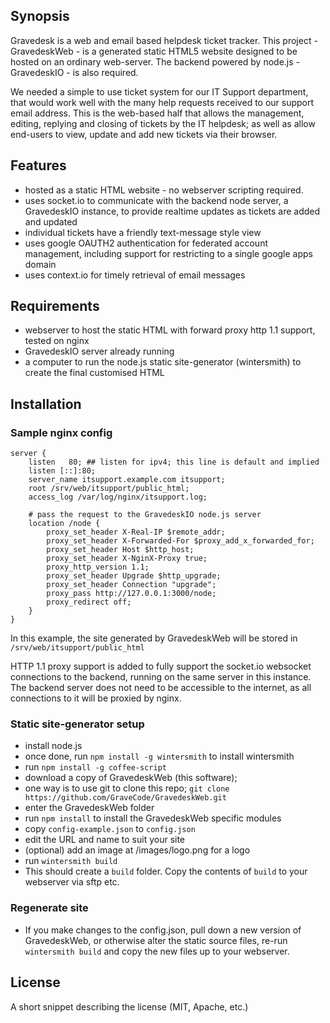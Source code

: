 ## Synopsis

Gravedesk is a web and email based helpdesk ticket tracker. This project - GravedeskWeb - is a generated static HTML5 website designed to be hosted on an ordinary web-server. The backend powered by node.js - GravedeskIO - is also required.

We needed a simple to use ticket system for our IT Support department, that would work well with the many help requests received to our support email address. This is the web-based half that allows the management, editing, replying and closing of tickets by the IT helpdesk; as well as allow end-users to view, update and add new tickets via their browser.

## Features

- hosted as a static HTML website - no webserver scripting required.
- uses socket.io to communicate with the backend node server, a GravedeskIO instance, to provide realtime updates as tickets are added and updated
- individual tickets have a friendly text-message style view
- uses google OAUTH2 authentication for federated account management, including support for restricting to a single google apps domain
- uses context.io for timely retrieval of email messages


## Requirements

- webserver to host the static HTML with forward proxy http 1.1 support, tested on nginx
- GravedeskIO server already running
- a computer to run the node.js static site-generator (wintersmith) to create the final customised HTML

## Installation

### Sample nginx config


	server {
		listen   80; ## listen for ipv4; this line is default and implied
		listen [::]:80;
		server_name itsupport.example.com itsupport;
		root /srv/web/itsupport/public_html;
		access_log /var/log/nginx/itsupport.log;
	
		# pass the request to the GravedeskIO node.js server
		location /node {
			proxy_set_header X-Real-IP $remote_addr;
			proxy_set_header X-Forwarded-For $proxy_add_x_forwarded_for;
			proxy_set_header Host $http_host;
			proxy_set_header X-NginX-Proxy true;
			proxy_http_version 1.1;
			proxy_set_header Upgrade $http_upgrade;
			proxy_set_header Connection "upgrade";
			proxy_pass http://127.0.0.1:3000/node;
			proxy_redirect off;
		}
	}

In this example, the site generated by GravedeskWeb will be stored in `/srv/web/itsupport/public_html`

HTTP 1.1 proxy support is added to fully support the socket.io websocket connections to the backend, running on the same server in this instance. The backend server does not need to be accessible to the internet, as all connections to it will be proxied by nginx.

### Static site-generator setup

- install node.js
- once done, run `npm install -g wintersmith` to install wintersmith
- run `npm install -g coffee-script`
- download a copy of GravedeskWeb (this software);
- one way is to use git to clone this repo; `git clone https://github.com/GraveCode/GravedeskWeb.git`
- enter the GravedeskWeb folder
- run `npm install` to install the GravedeskWeb specific modules
- copy `config-example.json` to `config.json`
- edit the URL and name to suit your site
- (optional) add an image at /images/logo.png for a logo
- run `wintersmith build`
- This should create a `build` folder. Copy the contents of `build` to your webserver via sftp etc.

### Regenerate site

- If you make changes to the config.json, pull down a new version of GravedeskWeb, or otherwise alter the static source files, re-run `wintersmith build` and copy the new files up to your webserver.


## License

A short snippet describing the license (MIT, Apache, etc.)